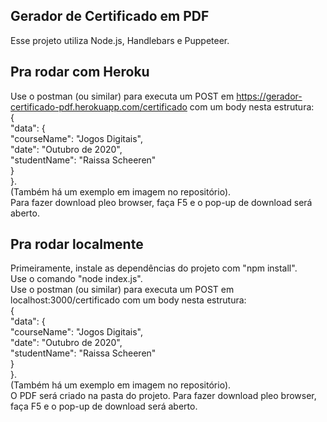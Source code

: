 ## Gerador de Certificado em PDF

Esse projeto utiliza Node.js, Handlebars e Puppeteer.

## Pra rodar com Heroku

Use o postman (ou similar) para executa um POST em https://gerador-certificado-pdf.herokuapp.com/certificado com um body nesta estrutura:  
{  
 "data": {  
 "courseName": "Jogos Digitais",  
 "date": "Outubro de 2020",  
 "studentName": "Raissa Scheeren"  
 }  
}.  
(Também há um exemplo em imagem no repositório).  
Para fazer download pleo browser, faça F5 e o pop-up de download será aberto.

## Pra rodar localmente

Primeiramente, instale as dependências do projeto com "npm install".  
Use o comando "node index.js".  
Use o postman (ou similar) para executa um POST em localhost:3000/certificado com um body nesta estrutura:  
{  
 "data": {  
 "courseName": "Jogos Digitais",  
 "date": "Outubro de 2020",  
 "studentName": "Raissa Scheeren"  
 }  
}.  
(Também há um exemplo em imagem no repositório).  
O PDF será criado na pasta do projeto.
Para fazer download pleo browser, faça F5 e o pop-up de download será aberto.
